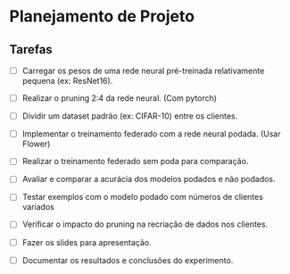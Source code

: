 # Planejamento de Projeto


## Tarefas

- [ ] Carregar os pesos de uma rede neural pré-treinada relativamente pequena (ex: ResNet16).
- [ ] Realizar o pruning 2:4 da rede neural. (Com pytorch)
- [ ] Dividir um dataset padrão (ex: CIFAR-10) entre os clientes.
- [ ] Implementar o treinamento federado com a rede neural podada. (Usar Flower)
- [ ] Realizar o treinamento federado sem poda para comparação.
- [ ] Avaliar e comparar a acurácia dos modelos podados e não podados.
- [ ] Testar exemplos com o modelo podado com números de clientes variados
- [ ] Verificar o impacto do pruning na recriação de dados nos clientes.
- [ ] Fazer os slides para apresentação.
- [ ] Documentar os resultados e conclusões do experimento.





